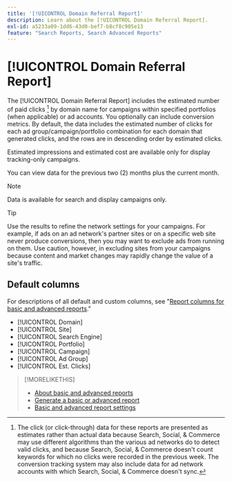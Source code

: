 ```yaml
---
title: '[!UICONTROL Domain Referral Report]'
description: Learn about the [!UICONTROL Domain Referral Report].
exl-id: a5233a09-1dd6-43d0-bef7-b8cf8c905e13
feature: "Search Reports, Search Advanced Reports"
---
```

# [!UICONTROL Domain Referral Report]

<!-- If we remove this report, also remove concept topic "Domain Optimization." -->

The [!UICONTROL Domain Referral Report] includes the estimated number of paid clicks [^1] by domain name for campaigns within specified portfolios (when applicable) or ad accounts. You optionally can include conversion metrics. By default, the data includes the estimated number of clicks for each ad group/campaign/portfolio combination for each domain that generated clicks, and the rows are in descending order by estimated clicks.

Estimated impressions and estimated cost are available only for display tracking-only campaigns.

You can view data for the previous two (2) months plus the current month.

>[!NOTE]
>
>Data is available for search and display campaigns only.

>[!TIP]
>
>Use the results to refine the network settings for your campaigns. For example, if ads on an ad network's partner sites or on a specific web site never produce conversions, then you may want to exclude ads from running on them. Use caution, however, in excluding sites from your campaigns because content and market changes may rapidly change the value of a site's traffic.

[^1]: The click (or click-through) data for these reports are presented as estimates rather than actual data because Search, Social, & Commerce may use different algorithms than the various ad networks do to detect valid clicks, and because Search, Social, & Commerce doesn't count keywords for which no clicks were recorded in the previous week. The conversion tracking system may also include data for ad network accounts with which Search, Social, & Commerce doesn't sync.

## Default columns

For descriptions of all default and custom columns, see "[Report columns for basic and advanced reports](basic-advanced-report-columns.md)."

* [!UICONTROL Domain]
* [!UICONTROL Site]
* [!UICONTROL Search Engine]
* [!UICONTROL Portfolio]
* [!UICONTROL Campaign]
* [!UICONTROL Ad Group]
* [!UICONTROL Est. Clicks]

>[!MORELIKETHIS]
>
>* [About basic and advanced reports](basic-advanced-report-about.md)
>* [Generate a basic or advanced report](basic-advanced-report-generate.md)
>* [Basic and advanced report settings](basic-advanced-report-settings.md)
